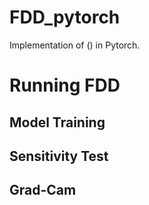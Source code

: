 # FDD_pytorch
Implementation of () in Pytorch.

# Running FDD
## Model Training
## Sensitivity Test
## Grad-Cam
